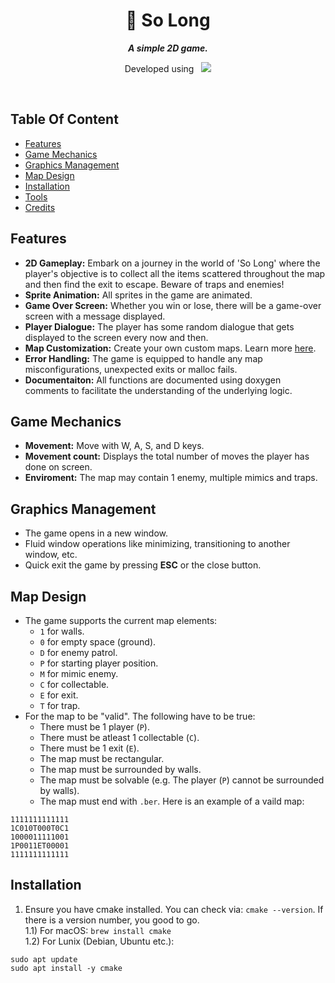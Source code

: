 <div align="center">
  <h1>
    📗 So Long
  </h1>
  <p>
    <b><i>A simple 2D game.</i></b>
  </p>
  <p>
    Developed using&nbsp&nbsp
    <a href="https://skillicons.dev">
      <img src="https://skillicons.dev/icons?i=c,vscode,git" />
    </a>
  </p>
</div>

<br />

## Table Of Content
- [Features](#features)
- [Game Mechanics](#game-mechanics)
- [Graphics Management](#graphics-management)
- [Map Design](#map-design)
- [Installation](#installation)
- [Tools](#tools)
- [Credits](#credits)

## Features
- **2D Gameplay:** Embark on a journey in the world of 'So Long' where the player's objective is to collect all the items scattered throughout the map and then find the exit to escape. Beware of traps and enemies!
- **Sprite Animation:** All sprites in the game are animated.
- **Game Over Screen:** Whether you win or lose, there will be a game-over screen with a message displayed.
- **Player Dialogue:** The player has some random dialogue that gets displayed to the screen every now and then. 
- **Map Customization:** Create your own custom maps. Learn more [here](#map-design).
- **Error Handling:** The game is equipped to handle any map misconfigurations, unexpected exits or malloc fails. 
- **Documentaiton:** All functions are documented using doxygen comments to facilitate the understanding of the underlying logic.

## Game Mechanics
- **Movement:** Move with W, A, S, and D keys.
- **Movement count:** Displays the total number of moves the player has done on screen.
- **Enviroment:** The map may contain 1 enemy, multiple mimics and traps.

## Graphics Management
- The game opens in a new window.
- Fluid window operations like minimizing, transitioning to another window, etc.
- Quick exit the game by pressing **ESC** or the close button. 

## Map Design
- The game supports the current map elements:
  - `1` for walls.
  - `0` for empty space (ground).
  - `D` for enemy patrol.
  - `P` for starting player position.
  - `M` for mimic enemy.
  - `C` for collectable.
  - `E` for exit.
  - `T` for trap.
- For the map to be "valid". The following have to be true:
    - There must be 1 player (`P`).
    - There must be atleast 1 collectable (`C`).
    - There must be 1 exit (`E`).
    - The map must be rectangular.
    - The map must be surrounded by walls.
    - The map must be solvable (e.g. The player (`P`) cannot be surrounded by walls).
    - The map must end with `.ber`.
Here is an example of a vaild map:
```
1111111111111
1C010T000T0C1
1000011111001
1P0011ET00001
1111111111111
```

## Installation
1. Ensure you have cmake installed. You can check via: `cmake --version`. If there is a version number, you good to go. \
  1.1) For macOS: `brew install cmake` \
  1.2) For Lunix (Debian, Ubuntu etc.): 
```
sudo apt update
sudo apt install -y cmake
```
